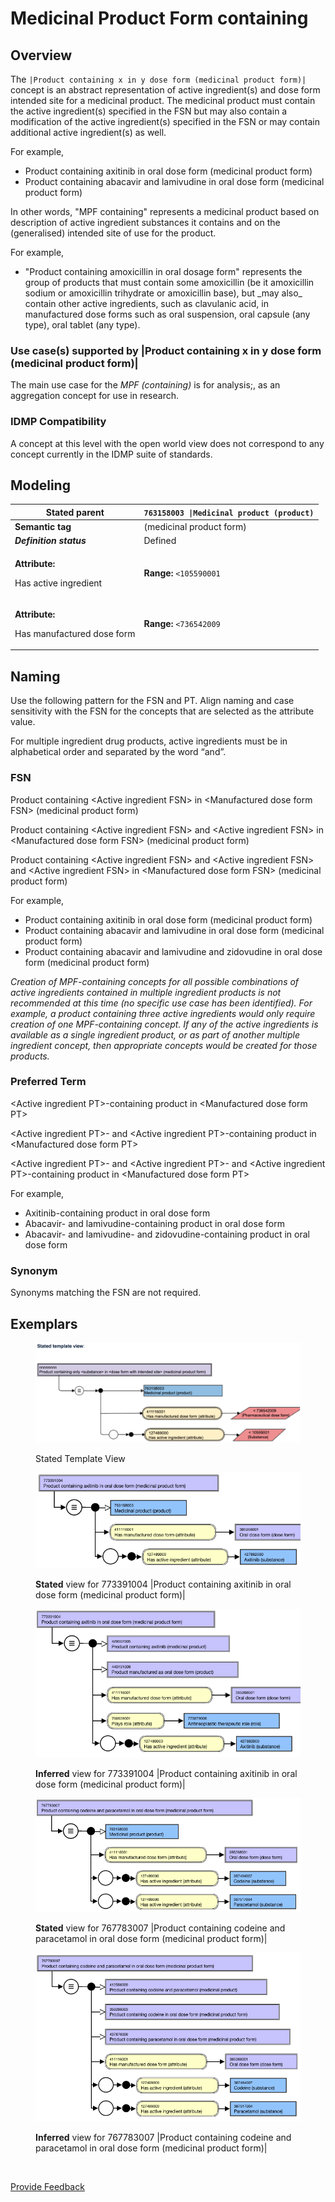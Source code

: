 # Medicinal Product Form containing

## Overview

The `|Product containing x in y dose form (medicinal product form)|` concept is an abstract representation of active ingredient(s) and dose form intended site for a medicinal product. The medicinal product must contain the active ingredient(s) specified in the FSN but may also contain a modification of the active ingredient(s) specified in the FSN or may contain additional active ingredient(s) as well.

For example,

* Product containing axitinib in oral dose form (medicinal product form)
* Product containing abacavir and lamivudine in oral dose form (medicinal product form)

In other words, "MPF containing" represents a medicinal product based on description of active ingredient substances it contains and on the (generalised) intended site of use for the product.

For example,

* "Product containing amoxicillin in oral dosage form" represents the group of products that must contain some amoxicillin (be it amoxicillin sodium or amoxicillin trihydrate or amoxicillin base), but \_may also\_ contain other active ingredients, such as clavulanic acid, in manufactured dose forms such as oral suspension, oral capsule (any type), oral tablet (any type).

### Use case(s) supported by |Product containing x in y dose form (medicinal product form)|

The main use case for the _MPF (containing)_ is for analysis;, as an aggregation concept for use in research.

### IDMP Compatibility

A concept at this level with the open world view does not correspond to any concept currently in the IDMP suite of standards.

## Modeling

| **Stated parent**                                                   | `763158003 \|Medicinal product (product)`                                                                                                                                                                                                                                                                                                                                                                                                                                                                                                                                                                                                                                                                                                                                                                                                                                                                                                                                                                                                                                      |
| ------------------------------------------------------------------- | ------------------------------------------------------------------------------------------------------------------------------------------------------------------------------------------------------------------------------------------------------------------------------------------------------------------------------------------------------------------------------------------------------------------------------------------------------------------------------------------------------------------------------------------------------------------------------------------------------------------------------------------------------------------------------------------------------------------------------------------------------------------------------------------------------------------------------------------------------------------------------------------------------------------------------------------------------------------------------------------------------------------------------------------------------------------------------ |
| **Semantic tag**                                                    | (medicinal product form)                                                                                                                                                                                                                                                                                                                                                                                                                                                                                                                                                                                                                                                                                                                                                                                                                                                                                                                                                                                                                                                       |
| _**Definition status**_                                             | Defined                                                                                                                                                                                                                                                                                                                                                                                                                                                                                                                                                                                                                                                                                                                                                                                                                                                                                                                                                                                                                                                                        |
| <p><strong>Attribute:</strong></p><p>Has active ingredient</p>      | <p><strong>Range:</strong> <code>&#x3C;105590001 |Substance (substance)|</code>, excluding concepts representing structural groupers, dispositions, or roles</p><p></p><p><strong>Cardinality:</strong> 1..*</p><p>There is no technical limit on the number of Has active ingredient attributes that may be added to a concept; a practical limit may be imposed at a later date.</p><p></p><p><strong>This attribute is grouped.</strong> </p>                                                                                                                                                                                                                                                                                                                                                                                                                                                                                                                                                                                                                               |
| <p><strong>Attribute:</strong></p><p>Has manufactured dose form</p> | <p><strong>Range:</strong> <code>&#x3C;736542009 |Pharmaceutical dose form (dose form)</code></p><ul><li>Only descendants that are groupers representing intended site only (e.g. <code>385268001 |Oral dose form (dose form)|</code>, <code>385287007 |Parenteral dose form (dose form)|</code>)</li></ul><p></p><p><strong>Cardinality:</strong> 1..1</p><p></p><p><strong>Exceptions:</strong> </p><ul><li><code>385217004 |Conventional release gas for inhalation (dose form)|</code> may be used as manufactured dose form for Medicinal product form concepts.</li><li><code>785898006 |Conventional release solution for irrigation (dose form)|</code> does not have <code>736474004 |Has dose form intended site (attribute)|</code> but can be used as a target for manufactured dose form for Medicinal product form concepts.</li></ul><p><strong>Notes</strong></p><ul><li>This attribute describes a grouping dose form concept for the medicinal product, where the grouping is the intended site for administration of the dose form of the product</li></ul> |

## Naming

Use the following pattern for the FSN and PT. Align naming and case sensitivity with the FSN for the concepts that are selected as the attribute value.

For multiple ingredient drug products, active ingredients must be in alphabetical order and separated by the word “and”.

### FSN

Product containing \<Active ingredient FSN> in \<Manufactured dose form FSN> (medicinal product form)

Product containing \<Active ingredient FSN> and \<Active ingredient FSN> in \<Manufactured dose form FSN> (medicinal product form)

Product containing \<Active ingredient FSN> and \<Active ingredient FSN> and \<Active ingredient FSN> in \<Manufactured dose form FSN> (medicinal product form)

For example,

* Product containing axitinib in oral dose form (medicinal product form)
* Product containing abacavir and lamivudine in oral dose form (medicinal product form)
* Product containing abacavir and lamivudine and zidovudine in oral dose form (medicinal product form)

_Creation of MPF-containing concepts for all possible combinations of active ingredients contained in multiple ingredient products is not recommended at this time (no specific use case has been identified). For example, a product containing three active ingredients would only require creation of one MPF-containing concept. If any of the active ingredients is available as a single ingredient product, or as part of another multiple ingredient concept, then appropriate concepts would be created for those products._

### Preferred Term

\<Active ingredient PT>-containing product in \<Manufactured dose form PT>

\<Active ingredient PT>- and \<Active ingredient PT>-containing product in \<Manufactured dose form PT>

\<Active ingredient PT>- and \<Active ingredient PT>- and \<Active ingredient PT>-containing product in \<Manufactured dose form PT>

For example,

* Axitinib-containing product in oral dose form
* Abacavir- and lamivudine-containing product in oral dose form
* Abacavir- and lamivudine- and zidovudine-containing product in oral dose form

### Synonym

Synonyms matching the FSN are not required.

## Exemplars

<figure><img src="../../../../../../../.gitbook/assets/image (20) (1) (1).png" alt=""><figcaption><p>Stated Template View</p></figcaption></figure>

<figure><img src="../../../../../../../.gitbook/assets/image (22) (1) (1).png" alt=""><figcaption><p><strong>Stated</strong> view for 773391004 |Product containing axitinib in oral dose form (medicinal product form)|</p></figcaption></figure>

<figure><img src="../../../../../../../.gitbook/assets/image (23) (1) (1).png" alt=""><figcaption><p><strong>Inferred</strong> view for 773391004 |Product containing axitinib in oral dose form (medicinal product form)|</p></figcaption></figure>

<figure><img src="../../../../../../../.gitbook/assets/image (24) (1) (1).png" alt=""><figcaption><p><strong>Stated</strong> view for 767783007 |Product containing codeine and paracetamol in oral dose form (medicinal product form)|</p></figcaption></figure>

<figure><img src="../../../../../../../.gitbook/assets/image (25) (1) (1).png" alt=""><figcaption><p><strong>Inferred</strong> view for 767783007 |Product containing codeine and paracetamol in oral dose form (medicinal product form)|</p></figcaption></figure>

<figure><img src="../../../../../../../authoring/pharmaceutical-and-biologic-product/images/174690705.png" alt=""><figcaption></figcaption></figure>

<a href="https://docs.google.com/forms/d/e/1FAIpQLScTmbZIf0UEQwYDkY27EEWBkaiYkHSbR0_9DmFrMLXoQLyL7Q/viewform?usp=pp_url&#x26;entry.1767247133=SCT+Editorial+Guide&#x26;entry.670899847=Medicinal%20Product%20Form%20containing" class="button primary">Provide Feedback</a>

